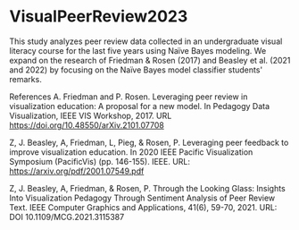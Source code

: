 # VisualPeerReview2023
This study analyzes peer review data collected in an undergraduate visual literacy course for the last five years using Naïve Bayes modeling. 
We expand on the research of Friedman & Rosen (2017) and Beasley et al. (2021 and 2022) by focusing on the Naïve Bayes model classifier students' remarks.


References
A. Friedman and P. Rosen. Leveraging peer review in visualization education: A proposal for a
new model. In Pedagogy Data Visualization, IEEE VIS Workshop, 2017.
URL https://doi.org/10.48550/arXiv.2101.07708

Z, J. Beasley, A, Friedman, L, Pieg, & Rosen, P. Leveraging peer feedback to improve visualization education. In 2020 IEEE Pacific Visualization Symposium (PacificVis) (pp. 146-155). IEEE.
URL: https://arxiv.org/pdf/2001.07549.pdf 

Z, J. Beasley, A, Friedman, & Rosen, P. Through the Looking Glass: Insights Into Visualization Pedagogy Through Sentiment Analysis of Peer Review Text. IEEE Computer Graphics and Applications, 41(6), 59-70, 2021. 
URL: DOI 10.1109/MCG.2021.3115387
